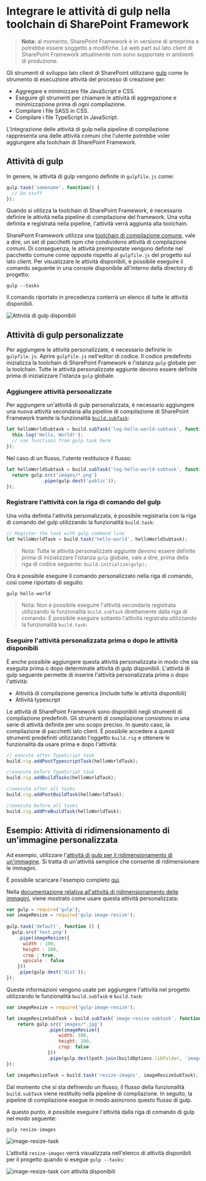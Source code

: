 # <a name="integrate-gulp-tasks-in-sharepoint-framework-toolchain"></a>Integrare le attività di gulp nella toolchain di SharePoint Framework

>**Nota:** al momento, SharePoint Framework è in versione di anteprima e potrebbe essere soggetto a modifiche. Le web part sul lato client di SharePoint Framework attualmente non sono supportate in ambienti di produzione.

Gli strumenti di sviluppo lato client di SharePoint utilizzano [gulp](http://gulpjs.com/) come lo strumento di esecuzione attività del processo di creazione per:

* Aggregare e minimizzare file JavaScript e CSS.
* Eseguire gli strumenti per chiamare le attività di aggregazione e minimizzazione prima di ogni compilazione.
* Compilare i file SASS in CSS.
* Compilare i file TypeScript in JavaScript.

L'integrazione delle attività di gulp nella pipeline di compilazione rappresenta una delle attività comuni che l'utente potrebbe voler aggiungere alla toolchain di SharePoint Framework.

## <a name="gulp-tasks"></a>Attività di gulp
In genere, le attività di gulp vengono definite in `gulpfile.js` come:

```js
gulp.task('somename', function() {
  // Do stuff
});
```

Quando si utilizza la toolchain di SharePoint Framework, è necessario definire le attività nella pipeline di compilazione del framework. Una volta definita e registrata nella pipeline, l'attività verrà aggiunta alla toolchain.

SharePoint Framework utilizza una [toolchain di compilazione comune](sharepoint-framework-toolchain.md#common-build-tools-packages), vale a dire, un set di pacchetti npm che condividono attività di compilazione comuni. Di conseguenza, le attività preimpostate vengono definite nel pacchetto comune come opposte rispetto al `gulpfile.js` del progetto sul lato client. Per visualizzare le attività disponibili, è possibile eseguire il comando seguente in una console disponibile all'interno della directory di progetto:

```
gulp --tasks
```

Il comando riportato in precedenza conterrà un elenco di tutte le attività disponibili.

![Attività di gulp disponibili](../../images/gulp-tasks-available.png)

## <a name="custom-gulp-tasks"></a>Attività di gulp personalizzate
Per aggiungere le attività personalizzate, è necessario definirle in `gulpfile.js`. Aprire `gulpfile.js` nell'editor di codice. Il codice predefinito inizializza la toolchain di SharePoint Framework e l'istanza `gulp` globale per la toolchain. Tutte le attività personalizzate aggiunte devono essere definite prima di inizializzare l'istanza `gulp` globale.

### <a name="add-your-custom-task"></a>Aggiungere attività personalizzate
Per aggiungere un'attività di gulp personalizzata, è necessario aggiungere una nuova attività secondaria alla pipeline di compilazione di SharePoint Framework tramite la funzionalità [`build.subTask`](https://github.com/Microsoft/gulp-core-build#defining-a-custom-task):

```js
let helloWorldSubtask = build.subTask('log-hello-world-subtask', function(gulp, buildOptions, done) {
  this.log('Hello, World!');   
  // use functions from gulp task here  
});
```

Nel caso di un flusso, l'utente restituisce il flusso:

```js
let helloWorldSubtask = build.subTask('log-hello-world-subtask', function(gulp, buildOptions, done) {
  return gulp.src('images/*.png')
             .pipe(gulp.dest('public'));
});
```

### <a name="register-your-task-with-gulp-command-line"></a>Registrare l'attività con la riga di comando del gulp
Una volta definita l'attività personalizzata, è possibile registrarla con la riga di comando del gulp utilizzando la funzionalità `build.task`:

```js
// Register the task with gulp command line
let helloWorldTask = build.task('hello-world', helloWorldSubtask);
```

>Nota: Tutte le attività personalizzate aggiunte devono essere definite prima di inizializzare l'istanza `gulp` globale, vale a dire, prima della riga di codice seguente: `build.initialize(gulp);`

Ora è possibile eseguire il comando personalizzato nella riga di comando, così come riportato di seguito:

```js
gulp hello-world
```

>Nota: Non è possibile eseguire l'attività secondaria registrata utilizzando la funzionalità `build.subTask` direttamente dalla riga di comando. È possibile eseguire soltanto l'attività registrata utilizzando la funzionalità `build.task`:

### <a name="execute-your-custom-task-before-or-after-available-tasks"></a>Eseguire l'attività personalizzata prima o dopo le attività disponibili
È anche possibile aggiungere questa attività personalizzata in modo che sia eseguita prima o dopo determinate attività di gulp disponibili. L'attività di gulp seguente permette di inserire l'attività personalizzata prima o dopo l'attività:

- Attività di compilazione generica (include tutte le attività disponibili)
- Attività typescript

Le attività di SharePoint Framework sono disponibili negli strumenti di compilazione predefiniti. Gli strumenti di compilazione consistono in una serie di attività definite per uno scopo preciso. In questo caso, la compilazione di pacchetti lato client. È possibile accedere a questi strumenti predefiniti utilizzando l'oggetto `build.rig` e ottenere le funzionalità da usare prima e dopo l'attività:
 
```js
// execute after TypeScript task
build.rig.addPostTypescriptTask(helloWorldTask);

//execute before TypeScript task
build.rig.addBuildTasks(helloWorldTask);

//execute after all tasks
build.rig.addPostBuildTask(helloWorldTask);

//execute before all tasks
build.rig.addPreBuildTask(helloWorldTask);
```

## <a name="example-custom-image-resize-task"></a>Esempio: Attività di ridimensionamento di un'immagine personalizzata
Ad esempio, utilizzare l'[attività di gulp per il ridimensionamento di un'immagine](https://www.npmjs.com/package/gulp-image-resize).  Si tratta di un'attività semplice che consente di ridimensionare le immagini.

È possibile scaricare l'esempio completo [qui](https://aka.ms/spfx-extend-gulp-sample).

Nella [documentazione relativa all'attività di ridimensionamento delle immagini](https://www.npmjs.com/package/gulp-image-resize#example), viene mostrato come usare questa attività personalizzata:

```js
var gulp = require('gulp');
var imageResize = require('gulp-image-resize');
 
gulp.task('default', function () {
  gulp.src('test.png')
    .pipe(imageResize({
      width : 100,
      height : 100,
      crop : true,
      upscale : false
    }))
    .pipe(gulp.dest('dist'));
});
```

Queste informazioni vengono usate per aggiungere l'attività nel progetto utilizzando le funzionalità `build.subTask` e `build.task`:

```js
var imageResize = require('gulp-image-resize');

let imageResizeSubTask = build.subTask('image-resize-subtask', function(gulp, buildOptions, done){
    return gulp.src('images/*.jpg')
               .pipe(imageResize({
                   width: 100,
                   height: 100,
                   crop: false                   
               }))
               .pipe(gulp.dest(path.join(buildOptions.libFolder, 'images')))
});

let imageResizeTask = build.task('resize-images', imageResizeSubTask);
```

Dal momento che si sta definendo un flusso, il flusso della funzionalità `build.subTask` viene restituito nella pipeline di compilazione. In seguito, la pipeline di compilazione esegue in modo asincrono questo flusso di gulp. 

A questo punto, è possibile eseguire l'attività dalla riga di comando di gulp nel modo seguente:

```js
gulp resize-images
```

![image-resize-task](../../images/gulp-extend-image-resize-task.png)

L'attività `resize-images` verrà visualizzata nell'elenco di attività disponibili per il progetto quando si esegue `gulp --tasks`:

![image-resize-task con attività disponibili](../../images/gulp-extend-image-resize-available-tasks.png)




